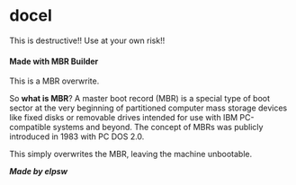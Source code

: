 # docel
This is destructive!! Use at your own risk!!


#### Made with MBR Builder

This is a MBR overwrite.

So **what is MBR**?
A master boot record (MBR) is a special type of boot sector at the very beginning of partitioned computer mass storage devices like fixed disks or removable drives intended for use with IBM PC-compatible systems and beyond. The concept of MBRs was publicly introduced in 1983 with PC DOS 2.0.

This simply overwrites the MBR, leaving the machine unbootable.


**_Made by elpsw_**
